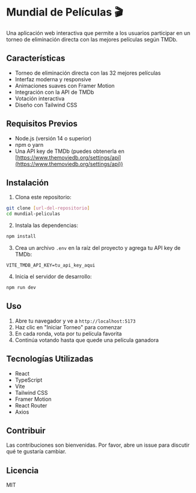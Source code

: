 # Mundial de Películas 🎬

Una aplicación web interactiva que permite a los usuarios participar en un torneo de eliminación directa con las mejores películas según TMDb.

## Características

- Torneo de eliminación directa con las 32 mejores películas
- Interfaz moderna y responsive
- Animaciones suaves con Framer Motion
- Integración con la API de TMDb
- Votación interactiva
- Diseño con Tailwind CSS

## Requisitos Previos

- Node.js (versión 14 o superior)
- npm o yarn
- Una API key de TMDb (puedes obtenerla en [https://www.themoviedb.org/settings/api](https://www.themoviedb.org/settings/api))

## Instalación

1. Clona este repositorio:
```bash
git clone [url-del-repositorio]
cd mundial-peliculas
```

2. Instala las dependencias:
```bash
npm install
```

3. Crea un archivo `.env` en la raíz del proyecto y agrega tu API key de TMDb:
```
VITE_TMDB_API_KEY=tu_api_key_aqui
```

4. Inicia el servidor de desarrollo:
```bash
npm run dev
```

## Uso

1. Abre tu navegador y ve a `http://localhost:5173`
2. Haz clic en "Iniciar Torneo" para comenzar
3. En cada ronda, vota por tu película favorita
4. Continúa votando hasta que quede una película ganadora

## Tecnologías Utilizadas

- React
- TypeScript
- Vite
- Tailwind CSS
- Framer Motion
- React Router
- Axios

## Contribuir

Las contribuciones son bienvenidas. Por favor, abre un issue para discutir qué te gustaría cambiar.

## Licencia

MIT 